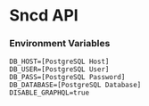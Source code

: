 # Sncd API

### Environment Variables


```
DB_HOST=[PostgreSQL Host]
DB_USER=[PostgreSQL User]
DB_PASS=[PostgreSQL Password]
DB_DATABASE=[PostgreSQL Database]
DISABLE_GRAPHQL=true
```
